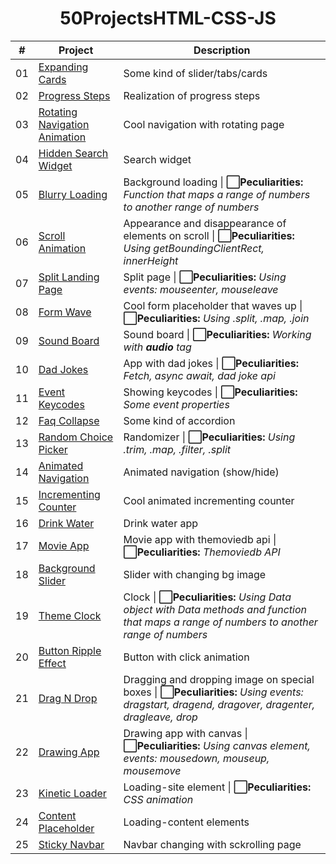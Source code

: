 <h1 align="center">50ProjectsHTML-CSS-JS</h1>
<table>
  <thead>
    <tr>
      <th>#</th>
      <th>Project</th>
      <th>Description</th>
    </tr>
  </thead>
  <tbody>
    <tr>
      <td>01</td>
      <td><a href='https://github.com/ViritUp/50ProjectsHTML-CSS-JS/tree/main/project-1' target='_black'>Expanding Cards</a></td>
      <td>Some kind of slider/tabs/cards</td>
    </tr>
    <tr>
      <td>02</td>
      <td><a href='https://github.com/ViritUp/50ProjectsHTML-CSS-JS/tree/main/project-2' target='_black'>Progress Steps</a></td>
      <td>Realization of progress steps</td>
    </tr>
    <tr>
      <td>03</td>
      <td><a href='https://github.com/ViritUp/50ProjectsHTML-CSS-JS/tree/main/project-3' target='_black'>Rotating Navigation Animation</a></td>
      <td>Cool navigation with rotating page</td>
    </tr>
    <tr>
      <td>04</td>
      <td><a href='https://github.com/ViritUp/50ProjectsHTML-CSS-JS/tree/main/project-4' target='_black'>Hidden Search Widget</a></td>
      <td>Search widget</td>
    </tr>
    <tr>
      <td>05</td>
      <td><a href='https://github.com/ViritUp/50ProjectsHTML-CSS-JS/tree/main/project-5' target='_black'>Blurry Loading</a></td>
      <td>Background loading | <b> ⬜Peculiarities:</b><i> Function that maps a range of numbers to another range of numbers</i></td>
    </tr>
    <tr>
      <td>06</td>
      <td><a href='https://github.com/ViritUp/50ProjectsHTML-CSS-JS/tree/main/project-6' target='_black'>Scroll Animation</a></td>
      <td>Appearance and disappearance of elements on scroll | <b> ⬜Peculiarities:</b><i> Using getBoundingClientRect, innerHeight</i></td>
    </tr>
    <tr>
      <td>07</td>
      <td><a href='https://github.com/ViritUp/50ProjectsHTML-CSS-JS/tree/main/project-7' target='_black'>Split Landing Page</a></td>
      <td>Split page | <b> ⬜Peculiarities:</b><i> Using events: mouseenter, mouseleave</i></td>
    </tr>
    <tr>
      <td>08</td>
      <td><a href='https://github.com/ViritUp/50ProjectsHTML-CSS-JS/tree/main/project-8' target='_black'>Form Wave</a></td>
      <td>Cool form placeholder that waves up | <b> ⬜Peculiarities:</b><i> Using .split, .map, .join</i></td>
    </tr>
    <tr>
      <td>09</td>
      <td><a href='https://github.com/ViritUp/50ProjectsHTML-CSS-JS/tree/main/project-9' target='_black'>Sound Board</a></td>
      <td>Sound board | <b> ⬜Peculiarities:</b><i> Working with <b>audio</b> tag  </i></td>
    </tr>
    <tr>
      <td>10</td>
      <td><a href='https://github.com/ViritUp/50ProjectsHTML-CSS-JS/tree/main/project-10' target='_black'>Dad Jokes</a></td>
      <td>App with dad jokes | <b> ⬜Peculiarities:</b><i> Fetch, async await, dad joke api</i></td>
    </tr>
    <tr>
      <td>11</td>
      <td><a href='https://github.com/ViritUp/50ProjectsHTML-CSS-JS/tree/main/project-11' target='_black'>Event Keycodes</a></td>
      <td>Showing keycodes | <b> ⬜Peculiarities:</b><i> Some event properties</i></td>
    </tr>
    <tr>
      <td>12</td>
      <td><a href='https://github.com/ViritUp/50ProjectsHTML-CSS-JS/tree/main/project-12' target='_black'>Faq Collapse</a></td>
      <td>Some kind of accordion </td>
    </tr>
    <tr>
      <td>13</td>
      <td><a href='https://github.com/ViritUp/50ProjectsHTML-CSS-JS/tree/main/project-13' target='_black'>Random Choice Picker</a></td>
      <td>Randomizer | <b> ⬜Peculiarities:</b><i> Using .trim, .map, .filter, .split</i></td>
    </tr>
    <tr>
      <td>14</td>
      <td><a href='https://github.com/ViritUp/50ProjectsHTML-CSS-JS/tree/main/project-14' target='_black'>Animated Navigation</a></td>
      <td>Animated navigation (show/hide)</td>
    </tr>
    <tr>
      <td>15</td>
      <td><a href='https://github.com/ViritUp/50ProjectsHTML-CSS-JS/tree/main/project-15' target='_black'>Incrementing Counter</a></td>
      <td>Cool animated incrementing counter</td>
    </tr>
    <tr>
      <td>16</td>
      <td><a href='https://github.com/ViritUp/50ProjectsHTML-CSS-JS/tree/main/project-16' target='_black'>Drink Water</a></td>
      <td>Drink water app </td>
    </tr>
     <tr>
      <td>17</td>
      <td><a href='https://github.com/ViritUp/50ProjectsHTML-CSS-JS/tree/main/project-17' target='_black'>Movie App</a></td>
      <td>Movie app with themoviedb api | <b> ⬜Peculiarities:</b><i> Themoviedb API</i></td>
    </tr>
    <tr>
      <td>18</td>
      <td><a href='https://github.com/ViritUp/50ProjectsHTML-CSS-JS/tree/main/project-18' target='_black'>Background Slider</a></td>
      <td>Slider with changing bg image </td>
    </tr>
    <tr>
      <td>19</td>
      <td><a href='https://github.com/ViritUp/50ProjectsHTML-CSS-JS/tree/main/project-19' target='_black'>Theme Clock</a></td>
      <td>Clock | <b> ⬜Peculiarities:</b><i> Using Data object with Data methods and function that maps a range of numbers to another range of numbers</i></td>
    </tr>
    <tr>
      <td>20</td>
      <td><a href='https://github.com/ViritUp/50ProjectsHTML-CSS-JS/tree/main/project-20' target='_black'>Button Ripple Effect</a></td>
      <td>Button with click animation</td>
    </tr>
    <tr>
      <td>21</td>
      <td><a href='https://github.com/ViritUp/50ProjectsHTML-CSS-JS/tree/main/project-21' target='_black'>Drag N Drop</a></td>
      <td>Dragging and dropping image on special boxes | <b> ⬜Peculiarities:</b><i> Using events: dragstart, dragend, dragover, dragenter, dragleave, drop</i></td>
    </tr>
    <tr>
      <td>22</td>
      <td><a href='https://github.com/ViritUp/50ProjectsHTML-CSS-JS/tree/main/project-22' target='_black'>Drawing App</a></td>
      <td>Drawing app with canvas | <b> ⬜Peculiarities:</b><i> Using canvas element, events: mousedown, mouseup, mousemove</i></td>
    </tr>
    <tr>
      <td>23</td>
      <td><a href='https://github.com/ViritUp/50ProjectsHTML-CSS-JS/tree/main/project-23' target='_black'>Kinetic Loader</a></td>
      <td>Loading-site element | <b> ⬜Peculiarities:</b><i> CSS animation</i></td>
    </tr>
    <tr>
      <td>24</td>
      <td><a href='https://github.com/ViritUp/50ProjectsHTML-CSS-JS/tree/main/project-24' target='_black'>Content Placeholder</a></td>
      <td>Loading-content elements</td>
    </tr>
    <tr>
      <td>25</td>
      <td><a href='https://github.com/ViritUp/50ProjectsHTML-CSS-JS/tree/main/project-25' target='_black'>Sticky Navbar</a></td>
      <td>Navbar changing with sckrolling page</td>
    </tr>
  </tbody>
</table>

